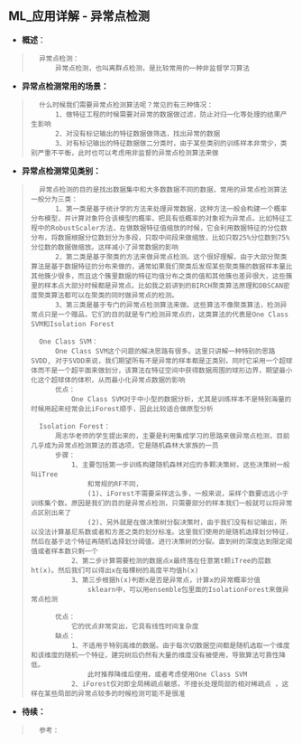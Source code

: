 ## ML_应用详解 - 异常点检测
- **概述**：
>       异常点检测：
>           异常点检测，也叫离群点检测，是比较常用的一种非监督学习算法
>
>
>

- **异常点检测常用的场景：**
>       什么时候我们需要异常点检测算法呢？常见的有三种情况：
>           1、做特征工程的时候需要对异常的数据做过滤，防止对归一化等处理的结果产生影响
>           2、对没有标记输出的特征数据做筛选，找出异常的数据
>           3、对有标记输出的特征数据做二分类时，由于某些类别的训练样本非常少，类别严重不平衡，此时也可以考虑用非监督的异常点检测算法来做
>
>

- **异常点检测常见类别：**
>       异常点检测的目的是找出数据集中和大多数数据不同的数据，常用的异常点检测算法一般分为三类：
>           1、第一类是基于统计学的方法来处理异常数据，这种方法一般会构建一个概率分布模型，并计算对象符合该模型的概率，把具有低概率的对象视为异常点。比如特征工程中的RobustScaler方法，在做数据特征值缩放的时候，它会利用数据特征的分位数分布，将数据根据分位数划分为多段，只取中间段来做缩放，比如只取25%分位数到75%分位数的数据做缩放。这样减小了异常数据的影响
>           2、第二类是基于聚类的方法来做异常点检测。这个很好理解，由于大部分聚类算法是基于数据特征的分布来做的，通常如果我们聚类后发现某些聚类簇的数据样本量比其他簇少很多，而且这个簇里数据的特征均值分布之类的值和其他簇也差异很大，这些簇里的样本点大部分时候都是异常点。比如我之前讲到的BIRCH聚类算法原理和DBSCAN密度聚类算法都可以在聚类的同时做异常点的检测。
>           3、第三类是基于专门的异常点检测算法来做。这些算法不像聚类算法，检测异常点只是一个赠品，它们的目的就是专门检测异常点的，这类算法的代表是One Class SVM和Isolation Forest
>
>       One Class SVM：
>           One Class SVM这个问题的解决思路有很多。这里只讲解一种特别的思路SVDD, 对于SVDD来说，我们期望所有不是异常的样本都是正类别，同时它采用一个超球体而不是一个超平面来做划分，该算法在特征空间中获得数据周围的球形边界，期望最小化这个超球体的体积，从而最小化异常点数据的影响
>           优点：
>               One Class SVM对于中小型的数据分析，尤其是训练样本不是特别海量的时候用起来经常会比iForest顺手，因此比较适合做原型分析
>
>       Isolation Forest：
>           周志华老师的学生提出来的，主要是利用集成学习的思路来做异常点检测，目前几乎成为异常点检测算法的首选项，它是随机森林大家族的一员
>           步骤：
>               1、主要包括第一步训练构建随机森林对应的多颗决策树，这些决策树一般叫iTree
>                   和常规的RF不同，
>                   (1)、iForest不需要采样这么多，一般来说，采样个数要远远小于训练集个数。原因是我们的目的是异常点检测，只需要部分的样本我们一般就可以将异常点区别出来了
>                   (2)、另外就是在做决策树分裂决策时，由于我们没有标记输出，所以没法计算基尼系数或者和方差之类的划分标准。这里我们使用的是随机选择划分特征，然后在基于这个特征再随机选择划分阈值，进行决策树的分裂。直到树的深度达到限定阈值或者样本数只剩一个
>               2、第二步计算需要检测的数据点x最终落在任意第t颗iTree的层数ht(x)。然后我们可以得出x在每棵树的高度平均值h(x)
>               3、第三步根据h(x)判断x是否是异常点，计算x的异常概率分值
>                   sklearn中，可以用ensemble包里面的IsolationForest来做异常点检测
>
>           优点：
>               它的优点非常突出，它具有线性时间复杂度
>           缺点：
>               1、不适用于特别高维的数据。由于每次切数据空间都是随机选取一个维度和该维度的随机一个特征，建完树后仍然有大量的维度没有被使用，导致算法可靠性降低。
>                   此时推荐降维后使用，或者考虑使用One Class SVM
>               2、iForest仅对即全局稀疏点敏感，不擅长处理局部的相对稀疏点 ，这样在某些局部的异常点较多的时候检测可能不是很准
>
>
>
>

- **待续：**
>       参考：
>
>
>
>
>
>
>
>
>
>
>
>
>
>
>
>
>
